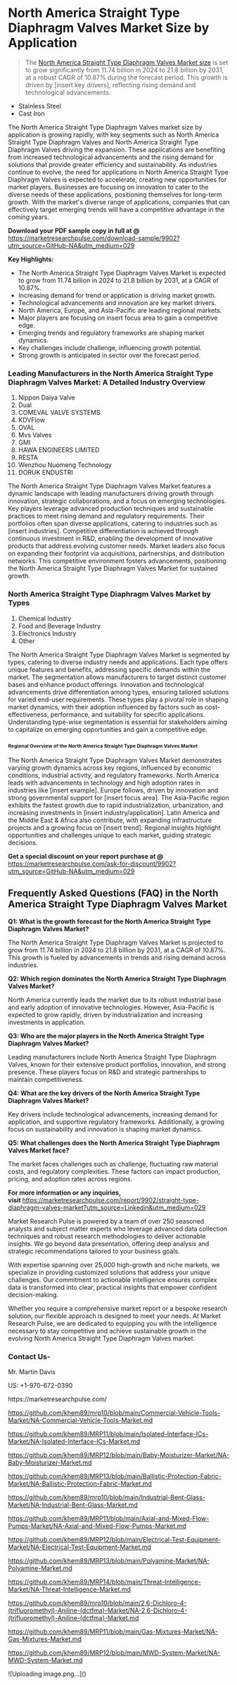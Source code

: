 <h1>North America Straight Type Diaphragm Valves Market&nbsp;Size by Application</h1><blockquote><p>The <a href="https://marketresearchpulse.com/download-sample/9902?utm_source=GitHub-NA&amp;utm_medium=029">North America Straight Type Diaphragm Valves Market size</a> is set to grow significantly from 11.74 billion in 2024 to 21.8 billion by 2031, at a robust CAGR of 10.87% during the forecast period. This growth is driven by [insert key drivers], reflecting rising demand and technological advancements.</p></blockquote><ul><li>Stainless Steel<li> Cast Iron</li></ul><p>The North America Straight Type Diaphragm Valves market size by application is growing rapidly, with key segments such as North America Straight Type Diaphragm Valves and North America Straight Type Diaphragm Valves driving the expansion. These applications are benefiting from increased technological advancements and the rising demand for solutions that provide greater efficiency and sustainability. As industries continue to evolve, the need for applications in North America Straight Type Diaphragm Valves is expected to accelerate, creating new opportunities for market players. Businesses are focusing on innovation to cater to the diverse needs of these applications, positioning themselves for long-term growth. With the market's diverse range of applications, companies that can effectively target emerging trends will have a competitive advantage in the coming years.</p><p><strong>Download your PDF sample copy in full at @ </strong><a href="https://marketresearchpulse.com/download-sample/9902?utm_source=GitHub-NA&amp;utm_medium=029">https://marketresearchpulse.com/download-sample/9902?utm_source=GitHub-NA&amp;utm_medium=029</a></p><p><strong>Key Highlights: </strong></p><ul><li>The North America Straight Type Diaphragm Valves Market is expected to grow from 11.74 billion in 2024 to 21.8 billion by 2031, at a CAGR of 10.87%.</li><li>Increasing demand for trend or application is driving market growth.</li><li>Technological advancements and innovation are key market drivers.</li><li>North America, Europe, and Asia-Pacific are leading regional markets.</li><li>Major players are focusing on insert focus area to gain a competitive edge.</li><li>Emerging trends and regulatory frameworks are shaping market dynamics.</li><li>Key challenges include challenge, influencing growth potential.</li><li>Strong growth is anticipated in sector over the forecast period.</li></ul><h3>Leading Manufacturers in the North America Straight Type Diaphragm Valves Market: A Detailed Industry Overview</h3><ol><li>Nippon Daiya Valve</li><li>Dual</li><li>COMEVAL VALVE SYSTEMS</li><li>KDVFlow</li><li>OVAL</li><li>Mvs Valves</li><li>GMI</li><li>HAWA ENGINEERS LIMITED</li><li>RESTA</li><li>Wenzhou Nuomeng Technology</li><li>DORUK ENDUSTRI</li></ol><div class="flex max-w-full flex-col flex-grow"><div class="min-h-8 text-message flex w-full flex-col items-end gap-2 whitespace-normal break-words [.text-message+&amp;]:mt-5" dir="auto" data-message-author-role="assistant" data-message-id="fd8432e4-4910-450d-b182-61b7bfb0a01f" data-message-model-slug="gpt-4o"><div class="flex w-full flex-col gap-1 empty:hidden first:pt-[3px]"><div class="markdown prose w-full break-words dark:prose-invert light"><p>The North America Straight Type Diaphragm Valves Market features a dynamic landscape with leading manufacturers driving growth through innovation, strategic collaborations, and a focus on emerging technologies. Key players leverage advanced production techniques and sustainable practices to meet rising demand and regulatory requirements. Their portfolios often span diverse applications, catering to industries such as [insert industries]. Competitive differentiation is achieved through continuous investment in R&amp;D, enabling the development of innovative products that address evolving customer needs. Market leaders also focus on expanding their footprint via acquisitions, partnerships, and distribution networks. This competitive environment fosters advancements, positioning the North America Straight Type Diaphragm Valves Market for sustained growth.</p></div></div></div></div><h3>North America Straight Type Diaphragm Valves Market by Types</h3><ol><li>Chemical Industry<li> Food and Beverage Industry<li> Electronics Industry<li> Other</li></ol><div class="flex max-w-full flex-col flex-grow"><div class="min-h-8 text-message flex w-full flex-col items-end gap-2 whitespace-normal break-words [.text-message+&amp;]:mt-5" dir="auto" data-message-author-role="assistant" data-message-id="084470be-0bb7-4664-bddf-5156b4f41249" data-message-model-slug="gpt-4o-mini"><div class="flex w-full flex-col gap-1 empty:hidden first:pt-[3px]"><div class="markdown prose w-full break-words dark:prose-invert light"><p>The North America Straight Type Diaphragm Valves Market is segmented by types, catering to diverse industry needs and applications. Each type offers unique features and benefits, addressing specific demands within the market. The segmentation allows manufacturers to target distinct customer bases and enhance product offerings. Innovation and technological advancements drive differentiation among types, ensuring tailored solutions for varied end-user requirements. These types play a pivotal role in shaping market dynamics, with their adoption influenced by factors such as cost-effectiveness, performance, and suitability for specific applications. Understanding type-wise segmentation is essential for stakeholders aiming to capitalize on emerging opportunities and gain a competitive edge.</p></div></div></div></div><h3><span style="font-size: 11px;">Regional Overview of the North America Straight Type Diaphragm Valves Market</span></h3><div class="flex max-w-full flex-col flex-grow"><div class="min-h-8 text-message flex w-full flex-col items-end gap-2 whitespace-normal break-words [.text-message+&amp;]:mt-5" dir="auto" data-message-author-role="assistant" data-message-id="e9038762-ce64-4e30-91c9-9bd413514231" data-message-model-slug="gpt-4o-mini"><div class="flex w-full flex-col gap-1 empty:hidden first:pt-[3px]"><div class="markdown prose w-full break-words dark:prose-invert light"><p>The North America Straight Type Diaphragm Valves Market demonstrates varying growth dynamics across key regions, influenced by economic conditions, industrial activity, and regulatory frameworks. North America leads with advancements in technology and high adoption rates in industries like [insert example]. Europe follows, driven by innovation and strong governmental support for [insert focus area]. The Asia-Pacific region exhibits the fastest growth due to rapid industrialization, urbanization, and increasing investments in [insert industry/application]. Latin America and the Middle East &amp; Africa also contribute, with expanding infrastructure projects and a growing focus on [insert trend]. Regional insights highlight opportunities and challenges unique to each market, guiding strategic decisions.</p></div></div></div></div><p><strong>Get a special discount on your report purchase at @ </strong><a href="https://marketresearchpulse.com/ask-for-discount/9902?utm_source=GitHub-NA&amp;utm_medium=029">https://marketresearchpulse.com/ask-for-discount/9902?utm_source=GitHub-NA&amp;utm_medium=029</a></p><h2>Frequently Asked Questions (FAQ) in the North America Straight Type Diaphragm Valves Market</h2><p><strong>Q1: What is the growth forecast for the North America Straight Type Diaphragm Valves Market?</strong></p><p>The North America Straight Type Diaphragm Valves Market is projected to grow from 11.74 billion in 2024 to 21.8 billion by 2031, at a CAGR of 10.87%. This growth is fueled by advancements in trends and rising demand across industries.</p><p><strong>Q2: Which region dominates the North America Straight Type Diaphragm Valves Market?</strong></p><p>North America currently leads the market due to its robust industrial base and early adoption of innovative technologies. However, Asia-Pacific is expected to grow rapidly, driven by industrialization and increasing investments in application.</p><p><strong>Q3: Who are the major players in the North America Straight Type Diaphragm Valves Market?</strong></p><p>Leading manufacturers include North America Straight Type Diaphragm Valves, known for their extensive product portfolios, innovation, and strong presence. These players focus on R&amp;D and strategic partnerships to maintain competitiveness.</p><p><strong>Q4: What are the key drivers of the North America Straight Type Diaphragm Valves Market?</strong></p><p>Key drivers include technological advancements, increasing demand for application, and supportive regulatory frameworks. Additionally, a growing focus on sustainability and innovation is shaping market dynamics.</p><p><strong>Q5: What challenges does the North America Straight Type Diaphragm Valves Market face?</strong></p><p>The market faces challenges such as challenge, fluctuating raw material costs, and regulatory complexities. These factors can impact production, pricing, and adoption rates across regions.</p><p><strong>For more information or any inquiries, visit&nbsp;</strong><a href="https://marketresearchpulse.com/report/9902/straight-type-diaphragm-valves-market?utm_source=Linkedin&utm_medium=029">https://marketresearchpulse.com/report/9902/straight-type-diaphragm-valves-market?utm_source=Linkedin&utm_medium=029</a></p><p>Market Research Pulse is powered by a team of over 250 seasoned analysts and subject matter experts who leverage advanced data collection techniques and robust research methodologies to deliver actionable insights. We go beyond data presentation, offering deep analysis and strategic recommendations tailored to your business goals.</p><p>With expertise spanning over 25,000 high-growth and niche markets, we specialize in providing customized solutions that address your unique challenges. Our commitment to actionable intelligence ensures complex data is transformed into clear, practical insights that empower confident decision-making.</p><p>Whether you require a comprehensive market report or a bespoke research solution, our flexible approach is designed to meet your needs. At Market Research Pulse, we are dedicated to equipping you with the intelligence necessary to stay competitive and achieve sustainable growth in the evolving North America Straight Type Diaphragm Valves market.</p><h3><strong>Contact Us-</strong></h3><p>Mr. Martin Davis</p><p>US: +1-970-672-0390</p><p>https://marketresearchpulse.com/</p><p><a href="https://github.com/khem89/mrp10/blob/main/Commercial-Vehicle-Tools-Market/NA-Commercial-Vehicle-Tools-Market.md">https://github.com/khem89/mrp10/blob/main/Commercial-Vehicle-Tools-Market/NA-Commercial-Vehicle-Tools-Market.md</a></p><p><a href="https://github.com/khem89/MRP11/blob/main/Isolated-Interface-ICs-Market/NA-Isolated-Interface-ICs-Market.md">https://github.com/khem89/MRP11/blob/main/Isolated-Interface-ICs-Market/NA-Isolated-Interface-ICs-Market.md</a></p><p><a href="https://github.com/khem89/MRP12/blob/main/Baby-Moisturizer-Market/NA-Baby-Moisturizer-Market.md">https://github.com/khem89/MRP12/blob/main/Baby-Moisturizer-Market/NA-Baby-Moisturizer-Market.md</a></p><p><a href="https://github.com/khem89/MRP13/blob/main/Ballistic-Protection-Fabric-Market/NA-Ballistic-Protection-Fabric-Market.md">https://github.com/khem89/MRP13/blob/main/Ballistic-Protection-Fabric-Market/NA-Ballistic-Protection-Fabric-Market.md</a></p><p><a href="https://github.com/khem89/mrp10/blob/main/Industrial-Bent-Glass-Market/NA-Industrial-Bent-Glass-Market.md">https://github.com/khem89/mrp10/blob/main/Industrial-Bent-Glass-Market/NA-Industrial-Bent-Glass-Market.md</a></p><p><a href="https://github.com/khem89/MRP11/blob/main/Axial-and-Mixed-Flow-Pumps-Market/NA-Axial-and-Mixed-Flow-Pumps-Market.md">https://github.com/khem89/MRP11/blob/main/Axial-and-Mixed-Flow-Pumps-Market/NA-Axial-and-Mixed-Flow-Pumps-Market.md</a></p><p><a href="https://github.com/khem89/MRP12/blob/main/Electrical-Test-Equipment-Market/NA-Electrical-Test-Equipment-Market.md">https://github.com/khem89/MRP12/blob/main/Electrical-Test-Equipment-Market/NA-Electrical-Test-Equipment-Market.md</a></p><p><a href="https://github.com/khem89/MRP13/blob/main/Polyamine-Market/NA-Polyamine-Market.md">https://github.com/khem89/MRP13/blob/main/Polyamine-Market/NA-Polyamine-Market.md</a></p><p><a href="https://github.com/khem89/MRP14/blob/main/Threat-Intelligence-Market/NA-Threat-Intelligence-Market.md">https://github.com/khem89/MRP14/blob/main/Threat-Intelligence-Market/NA-Threat-Intelligence-Market.md</a></p><p><a href="https://github.com/khem89/mrp10/blob/main/2,6-Dichloro-4-(trifluoromethyl)-Aniline-(dctfma)-Market/NA-2,6-Dichloro-4-(trifluoromethyl)-Aniline-(dctfma)-Market.md">https://github.com/khem89/mrp10/blob/main/2,6-Dichloro-4-(trifluoromethyl)-Aniline-(dctfma)-Market/NA-2,6-Dichloro-4-(trifluoromethyl)-Aniline-(dctfma)-Market.md</a></p><p><a href="https://github.com/khem89/MRP11/blob/main/Gas-Mixtures-Market/NA-Gas-Mixtures-Market.md">https://github.com/khem89/MRP11/blob/main/Gas-Mixtures-Market/NA-Gas-Mixtures-Market.md</a></p><p><a href="https://github.com/khem89/MRP12/blob/main/MWD-System-Market/NA-MWD-System-Market.md">https://github.com/khem89/MRP12/blob/main/MWD-System-Market/NA-MWD-System-Market.md</a></p>
![Uploading image.png…]()
